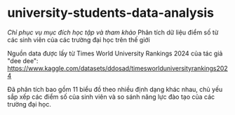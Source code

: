 # university-students-data-analysis
*Chỉ phục vụ mục đích học tập và tham khảo*
Phân tích dữ liệu điểm số từ các sinh viên của các trường đại học trên thế giới

Nguồn data được lấy từ Times World University Rankings 2024 của tác giả "dee dee": https://www.kaggle.com/datasets/ddosad/timesworlduniversityrankings2024

Đã phân tích bao gồm 11 biểu đồ theo nhiều định dạng khác nhau, chủ yếu sắp xếp các điểm số của sinh viên và so sánh năng lực đào tạo của các trường đại học.

